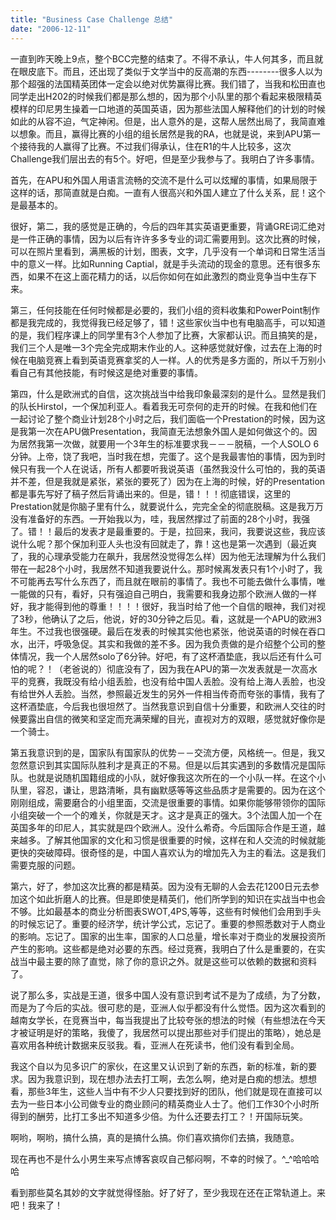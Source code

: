 ```yaml
---
title: "Business Case Challenge 总结"
date: "2006-12-11"
---
```


一直到昨天晚上9点，整个BCC完整的结束了。不得不承认，牛人何其多，而且就在眼皮底下。而且，还出现了类似于文学当中的反高潮的东西--------很多人以为那个超强的法国精英团体一定会以绝对优势赢得比赛。我们错了，当我和松田直也同学走出H202的时候我们都是那么想的，因为那个小队里的那个看起来极限精英模样的印尼男生操着一口地道的英国英语，因为那些法国人解释他们的计划的时候如此的从容不迫，气定神闲。但是，出人意外的是，这帮人居然出局了，我简直难以想象。而且，赢得比赛的小组的组长居然是我的RA，也就是说，来到APU第一个接待我的人赢得了比赛。不过我们得承认，住在R1的牛人比较多，这次Challenge我们层出去的有5个。好吧，但是至少我参与了。我明白了许多事情。

首先，在APU和外国人用语言流畅的交流不是什么可以炫耀的事情，如果局限于这样的话，那简直就是白痴。一直有人很高兴和外国人建立了什么关系，屁！这个是最基本的。

很好，第二，我的感觉是正确的，今后的四年其实英语更重要，背诵GRE词汇绝对是一件正确的事情，因为以后有许许多多专业的词汇需要用到。这次比赛的时候，可以在照片里看到，满黑板的计划，图表，文字，几乎没有一个单词和日常生活当中的意义一样。比如Running Captial，就是手头流动的现金的意思。还有很多东西，如果不在这上面花精力的话，以后你如何在如此激烈的商业竞争当中生存下来。

第三，任何技能在任何时候都是必要的，我们小组的资料收集和PowerPoint制作都是我完成的，我觉得我已经足够了，错！这些家伙当中也有电脑高手，可以知道的是，我们程序课上的同学里有3个人参加了比赛，大家都认识。而且搞笑的是，我们三个人是唯一3个完全完成期末作业的人。这种感觉就好像，过去在上海的时候在电脑竞赛上看到英语竞赛拿奖的人一样。人的优秀是多方面的，所以千万别小看自己有其他技能，有时候这是绝对重要的事情。

第四，什么是欧洲式的自信，这次挑战当中给我印象最深刻的是什么。显然是我们的队长Hirstol，一个保加利亚人。看着我无可奈何的走开的时候。在我和他们在一起讨论了整个商业计划28个小时之后，我们面临一个Prestation的时候，因为这是我第一次在APU做Presentation，我简直无法想象外国人是如何做这个的。因为居然我第一次做，就要用一个3年生的标准要求我－－－脱稿，一个人SOLO 6分钟。上帝，饶了我吧，当时我在想，完蛋了。这个是我最害怕的事情，因为到时候只有我一个人在说话，所有人都要听我说英语（虽然我没什么可怕的，我的英语并不差，但是我就是紧张，紧张的要死了）因为在上海的时候，好的Presentation都是事先写好了稿子然后背诵出来的。但是，错！！！彻底错误，这里的Prestation就是你脑子里有什么，就要说什么，完完全全的彻底脱稿。这是我万万没有准备好的东西。一开始我以为，哇，我居然撑过了前面的28个小时，我强了。错！！最后的发表才是最重要的。于是，拉回来，我问，我要说这些，我应该说什么呢？那个保加利亚人头也没有回就走了，靠！这也是第一次遇到（最近爽了，我的心理承受能力在飙升，我居然没觉得怎么样）因为他无法理解为什么我们带在一起28个小时，我居然不知道我要说什么。那时候离发表只有1个小时了，我不可能再去写什么东西了，而且就在眼前的事情了。我也不可能去做什么事情，唯一能做的只有，看好，只有强迫自己明白，我需要和我身边那个欧洲人做的一样好，我才能得到他的尊重！！！！很好，我当时给了他一个自信的眼神，我们对视了3秒，他确认了之后，他说，好的30分钟之后见。看，这就是一个APU的欧洲3年生。不过我也很强硬。最后在发表的时候其实他也紧张，他说英语的时候在吞口水，出汗，呼吸急促。其实和我做的差不多。因为我负责做的是介绍整个公司的整体情况，我一个人居然solo了6分钟。好吧，有了这杯酒垫底，我以后还有什么可怕的呢？！（老爸说的）彻底没有了，因为我在APU的第一次发表就是一次高水平的竞赛，我既没有给小组丢脸，也没有给中国人丢脸。没有给上海人丢脸，也没有给世外人丢脸。当然，参照最近发生的另外一件相当传奇而夸张的事情，我有了这杯酒垫底，今后我也很坦然了。当然我意识到自信十分重要，和欧洲人交往的时候要露出自信的微笑和坚定而充满荣耀的目光，直视对方的双眼，感觉就好像你是一个骑士。

第五我意识到的是，国家队有国家队的优势－－交流方便，风格统一。但是，我又忽然意识到其实国际队胜利才是真正的不易。但是以后其实遇到的多数情况是国际队。也就是说随机国籍组成的小队，就好像我这次所在的一个小队一样。在这个小队里，容忍，谦让，思路清晰，具有幽默感等等这些品质才是需要的。因为在这个刚刚组成，需要磨合的小组里面，交流是很重要的事情。如果你能够带领你的国际小组突破一个一个的难关，你就是天才。这才是真正的强大。3个法国人加一个在英国多年的印尼人，其实就是四个欧洲人。没什么希奇。今后国际合作是王道，越来越多。了解其他国家的文化和习惯是很重要的时候，这样在和人交流的时候就能更快的突破障碍。很奇怪的是，中国人喜欢认为的增加先入为主的看法。这是我们需要克服的问题。

第六，好了，参加这次比赛的都是精英。因为没有无聊的人会去花1200日元去参加这个如此折磨人的比赛。但是即使是精英们，他们所学到的知识在实战当中也会不够。比如最基本的商业分析图表SWOT,4PS,等等，这些有时候他们会用到手头的时候忘记了。重要的经济学，统计学公式，忘记了。重要的参照悉数对于人商业的影响。忘记了。国家的出生率，国家的人口总量，增长率对于商业的发展投资所产生的影响。这些都是绝对必要的东西。经过竞赛，我明白了什么是重要的，在实战当中最主要的除了直觉，除了你的意识之外。就是这些可以依赖的数据和资料了。

说了那么多，实战是王道，很多中国人没有意识到考试不是为了成绩，为了分数，而是为了今后的实战。很可悲的是，亚洲人似乎都没有什么觉悟。因为这次看到的越南女学长，在竞赛当中，每当我提出了比较夸张的想法的时候（有些想法在今天才被证明是好的策略，我傻了，我居然可以提出那些对手们提出的策略），她总是喜欢用各种统计数据来反驳我。看，亚洲人在死读书，他们没有看到全局。

我这个自以为见多识广的家伙，在这里又认识到了新的东西，新的标准，新的要求。因为我意识到，现在想办法去打工啊，去怎么啊，绝对是白痴的想法。想想看，那些3年生，这些人当中有不少人只要找到好的团队，他们就是现在直接可以去为一些日本小公司做专业的商业顾问的精英商业人士了。他们工作30个小时所得到的酬劳，比打工多出不知道多少倍。为什么还要去打工？！开国际玩笑。

啊哟，啊哟，搞什么搞，真的是搞什么搞。你们喜欢搞你们去搞，我随意。

现在再也不是什么小男生来写点博客哀叹自己郁闷啊，不幸的时候了。^\_^哈哈哈哈

看到那些莫名其妙的文字就觉得怪胎。好了好了，至少我现在还在正常轨道上。来吧！我来了！
